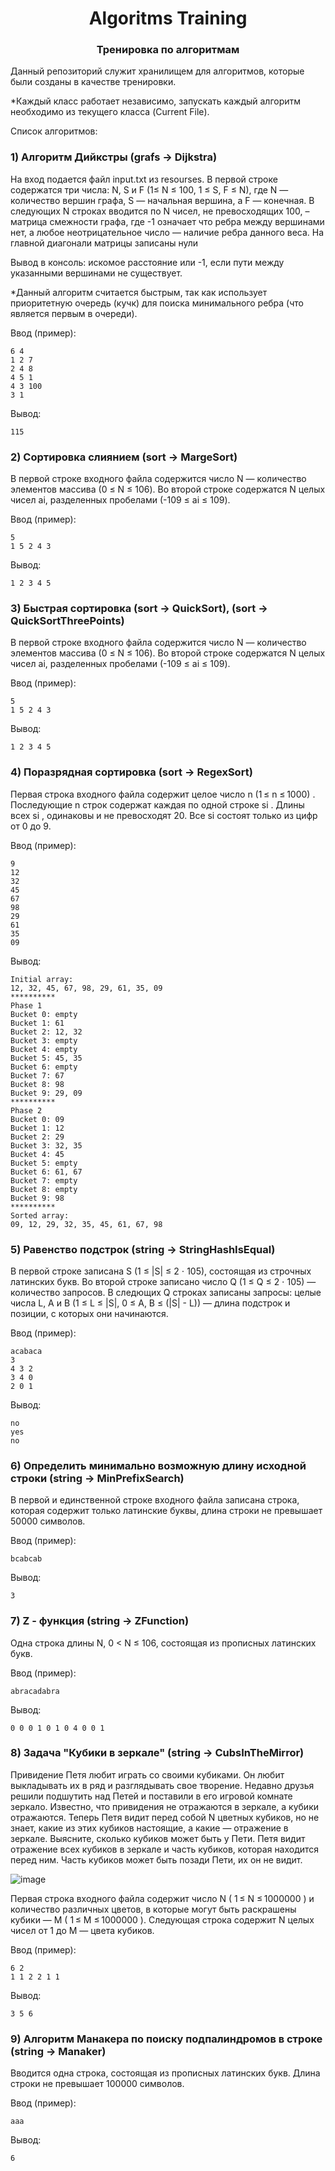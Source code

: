 <h1 align="center">Algoritms Training</a>
<h3 align="center">Тренировка по алгоритмам</h3>

Данный репозиторий служит хранилищем для алгоритмов, которые были созданы в качестве тренировки. 

*Каждый класс работает независимо, запускать каждый алгоритм необходимо из текущего класса (Current File).

Список алгоритмов:
### 1) Алгоритм Дийкстры (grafs -> Dijkstra)

На вход подается файл input.txt из resourses. В первой строке содержатся три числа: N, S и F (1≤ N ≤ 100, 1 ≤ S, F ≤ N),
где N — количество вершин графа, S — начальная вершина, а F — конечная. В следующих N строках вводится по N чисел, не превосходящих 100, – матрица смежности графа, 
где -1 означает что ребра между вершинами нет, а любое неотрицательное число — наличие ребра данного веса. На главной диагонали матрицы записаны нули

Вывод в консоль: искомое расстояние или -1, если пути между указанными вершинами не существует.

*Данный алгоритм считается быстрым, так как использует приоритетную очередь (кучк) для поиска минимального ребра (что является первым в очереди).

Ввод (пример):

    6 4
    1 2 7
    2 4 8
    4 5 1
    4 3 100
    3 1

Вывод:

    115

### 2) Сортировка слиянием (sort -> MargeSort)

В первой строке входного файла содержится число N — количество элементов массива (0 ≤ N ≤ 106).
Во второй строке содержатся N целых чисел ai, разделенных пробелами (-109 ≤ ai ≤ 109).

Ввод (пример): 

    5
    1 5 2 4 3


Вывод: 

    1 2 3 4 5 

### 3) Быстрая сортировка (sort -> QuickSort), (sort -> QuickSortThreePoints)

В первой строке входного файла содержится число N — количество элементов массива (0 ≤ N ≤ 106).
Во второй строке содержатся N целых чисел ai, разделенных пробелами (-109 ≤ ai ≤ 109).

Ввод (пример):

    5
    1 5 2 4 3

Вывод: 

    1 2 3 4 5 

### 4) Поразрядная сортировка (sort -> RegexSort)

Первая строка входного файла содержит целое число n (1 ≤ n ≤ 1000) . 
Последующие n строк содержат каждая по одной строке si . Длины всех si , одинаковы и не превосходят 20. 
Все si состоят только из цифр от 0 до 9.

Ввод (пример): 

    9
    12
    32
    45
    67
    98
    29
    61
    35
    09

Вывод: 

    Initial array:
    12, 32, 45, 67, 98, 29, 61, 35, 09
    **********
    Phase 1
    Bucket 0: empty
    Bucket 1: 61
    Bucket 2: 12, 32
    Bucket 3: empty
    Bucket 4: empty
    Bucket 5: 45, 35
    Bucket 6: empty
    Bucket 7: 67
    Bucket 8: 98
    Bucket 9: 29, 09
    **********
    Phase 2
    Bucket 0: 09
    Bucket 1: 12
    Bucket 2: 29
    Bucket 3: 32, 35
    Bucket 4: 45
    Bucket 5: empty
    Bucket 6: 61, 67
    Bucket 7: empty
    Bucket 8: empty
    Bucket 9: 98
    **********
    Sorted array:
    09, 12, 29, 32, 35, 45, 61, 67, 98

### 5) Равенство подстрок (string -> StringHashIsEqual)

В первой строке записана S (1 ≤ |S| ≤ 2 ⋅ 105), состоящая из строчных латинских букв.
Во второй строке записано число Q (1 ≤ Q ≤ 2 ⋅ 105) — количество запросов.
В следющих Q строках записаны запросы: целые числа L, A и B (1 ≤ L ≤ |S|, 0 ≤ A, B ≤ (|S| - L)) — длина подстрок и позиции, с которых они начинаются.

Ввод (пример): 

    acabaca
    3
    4 3 2
    3 4 0
    2 0 1

Вывод: 

    no
    yes
    no

### 6) Определить минимально возможную длину исходной строки (string -> MinPrefixSearch)

В первой и единственной строке входного файла записана строка, которая содержит только латинские буквы, длина строки не превышает 50000 символов.

Ввод (пример):

    bcabcab

Вывод: 

    3

### 7) Z - функция (string -> ZFunction)

Одна строка длины N, 0 < N ≤ 106, состоящая из прописных латинских букв.

Ввод (пример):

    abracadabra

Вывод: 

    0 0 0 1 0 1 0 4 0 0 1 

### 8) Задача "Кубики в зеркале" (string -> CubsInTheMirror)

Привидение Петя любит играть со своими кубиками. Он любит выкладывать их в ряд и разглядывать свое творение. 
Недавно друзья решили подшутить над Петей и поставили в его игровой комнате зеркало. Известно, что привидения не отражаются в зеркале, 
а кубики отражаются. Теперь Петя видит перед собой N цветных кубиков, но не знает, какие из этих кубиков настоящие, а какие — отражение в зеркале. 
Выясните, сколько кубиков может быть у Пети. Петя видит отражение всех кубиков в зеркале и часть кубиков, которая находится перед ним. 
Часть кубиков может быть позади Пети, их он не видит.

![image](https://github.com/CheTigor/AlgoritmsTraining/assets/121318553/9b9e26c8-c371-42b2-99e1-45ef0a40caf0)

Первая строка входного файла содержит число N ( 1 ≤ N ≤ 1000000 ) и количество различных цветов, в которые могут быть раскрашены кубики — M ( 1 ≤ M ≤ 1000000 ). 
Следующая строка содержит N целых чисел от 1 до M — цвета кубиков.

Ввод (пример):

    6 2
    1 1 2 2 1 1

Вывод:

    3 5 6

### 9) Алгоритм Манакера по поиску подпалиндромов в строке (string -> Manaker)

Вводится одна строка, состоящая из прописных латинских букв. Длина строки не превышает 100000 символов.

Ввод (пример):

    aaa

Вывод: 

    6
